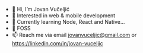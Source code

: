 - 👋 Hi, I’m Jovan Vučeljić
- 👀 Interested in web & mobile development 
- 🌱 Currently learning Node, React and Native...
- 💞️ FOSS
- 📫 Reach me via email jovanvuceljic@gmail.com or https://linkedin.com/in/jovan-vuceljic 
